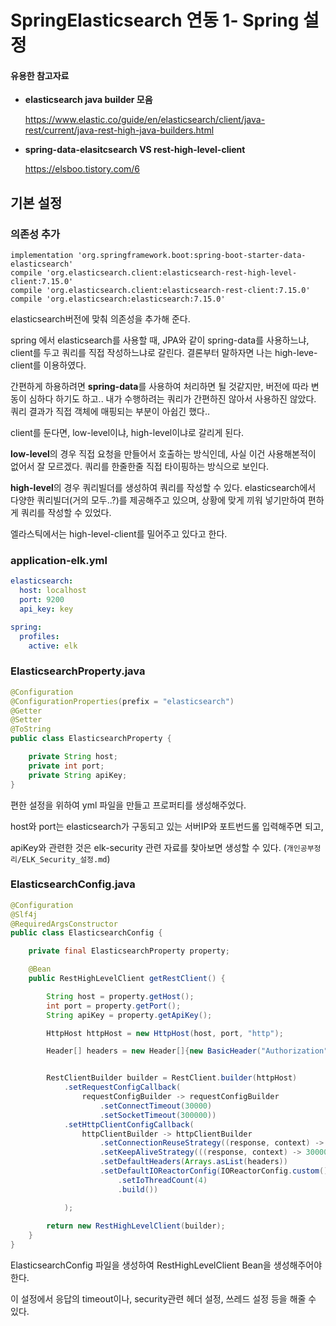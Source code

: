 # SpringElasticsearch 연동 1- Spring 설정

#### 유용한 참고자료

- **elasticsearch java builder 모음**

  https://www.elastic.co/guide/en/elasticsearch/client/java-rest/current/java-rest-high-java-builders.html

- **spring-data-elasitcsearch VS rest-high-level-client**

  https://elsboo.tistory.com/6





## 기본 설정 

### 의존성 추가

```text
implementation 'org.springframework.boot:spring-boot-starter-data-elasticsearch'
compile 'org.elasticsearch.client:elasticsearch-rest-high-level-client:7.15.0'
compile 'org.elasticsearch.client:elasticsearch-rest-client:7.15.0'
compile 'org.elasticsearch:elasticsearch:7.15.0'
```

elasticsearch버전에 맞춰 의존성을 추가해 준다. 

spring 에서 elasticsearch를 사용할 때, JPA와 같이 spring-data를 사용하느냐, client를 두고 쿼리를 직접 작성하느냐로 갈린다. 결론부터 말하자면 나는 high-leve-client를 이용하였다. 



간편하게 하용하려면 **spring-data**를 사용하여 처리하면 될 것같지만, 버전에 따라 변동이 심하다 하기도 하고.. 내가 수행하려는 쿼리가 간편하진 않아서 사용하진 않았다. 쿼리 결과가 직접 객체에 매핑되는 부분이 아쉽긴 했다.. 

client를 둔다면, low-level이냐, high-level이냐로 갈리게 된다. 

**low-level**의 경우 직접 요청을 만들어서 호출하는 방식인데, 사실 이건 사용해본적이 없어서 잘 모르겠다. 쿼리를 한줄한줄 직접 타이핑하는 방식으로 보인다. 

**high-level**의 경우 쿼리빌더를 생성하여 쿼리를 작성할 수 있다. elasticsearch에서 다양한 쿼리빌더(거의 모두..?)를 제공해주고 있으며, 상황에 맞게 끼워 넣기만하여 편하게 쿼리를 작성할 수 있었다. 

엘라스틱에서는 high-level-client를 밀어주고 있다고 한다. 



### application-elk.yml

```yaml
elasticsearch:
  host: localhost
  port: 9200
  api_key: key

spring:
  profiles:
    active: elk
```

### ElasticsearchProperty.java

```java
@Configuration
@ConfigurationProperties(prefix = "elasticsearch")
@Getter
@Setter
@ToString
public class ElasticsearchProperty {

	private String host;
	private int port;
    private String apiKey;
}

```

편한 설정을 위하여 yml 파일을 만들고 프로퍼티를 생성해주었다. 

host와 port는 elasticsearch가 구동되고 있는 서버IP와 포트번드롤 입력해주면 되고, 

apiKey와 관련한 것은 elk-security 관련 자료를 찾아보면 생성할 수 있다. (`개인공부정리/ELK_Security_설정.md`)



### ElasticsearchConfig.java

```java
@Configuration
@Slf4j
@RequiredArgsConstructor
public class ElasticsearchConfig {

	private final ElasticsearchProperty property;

	@Bean
	public RestHighLevelClient getRestClient() {

		String host = property.getHost();
		int port = property.getPort();
		String apiKey = property.getApiKey();

		HttpHost httpHost = new HttpHost(host, port, "http");

		Header[] headers = new Header[]{new BasicHeader("Authorization", "ApiKey " + apiKey)};


		RestClientBuilder builder = RestClient.builder(httpHost)
			.setRequestConfigCallback(
				requestConfigBuilder -> requestConfigBuilder
					.setConnectTimeout(30000)
					.setSocketTimeout(300000))
			.setHttpClientConfigCallback(
				httpClientBuilder -> httpClientBuilder
					.setConnectionReuseStrategy((response, context) -> true)
					.setKeepAliveStrategy(((response, context) -> 300000))
					.setDefaultHeaders(Arrays.asList(headers))
					.setDefaultIOReactorConfig(IOReactorConfig.custom()
						.setIoThreadCount(4)
						.build())

			);
       
		return new RestHighLevelClient(builder);
	}
}

```

ElasticsearchConfig 파일을 생성하여 RestHighLevelClient Bean을 생성해주어야한다. 

이 설정에서 응답의 timeout이나, security관련 헤더 설정, 쓰레드 설정 등을 해줄 수 있다. 

